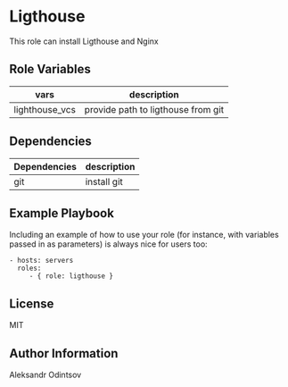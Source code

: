 Ligthouse
=========

This role can install Ligthouse and Nginx

Role Variables
--------------

|vars|description|
|-----|-----------|
|lighthouse_vcs | provide path to ligthouse from git|

Dependencies
------------
|Dependencies|description|
|-----|-----------|
|git |install git| 
Example Playbook
----------------

Including an example of how to use your role (for instance, with variables passed in as parameters) is always nice for users too:

    - hosts: servers
      roles:
         - { role: ligthouse }

License
-------

MIT

Author Information
------------------

Aleksandr Odintsov 
